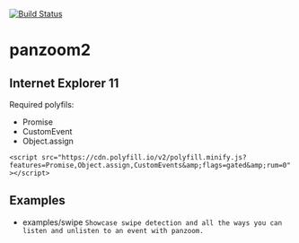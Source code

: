 [![Build Status](https://travis-ci.org/dotnetCarpenter/panzoom2.svg?branch=master)](https://travis-ci.org/dotnetCarpenter/panzoom2)

panzoom2
========

## Internet Explorer 11

Required polyfils:

- Promise
- CustomEvent
- Object.assign

`<script src="https://cdn.polyfill.io/v2/polyfill.minify.js?features=Promise,Object.assign,CustomEvents&amp;flags=gated&amp;rum=0"></script>`


## Examples

- examples/swipe `Showcase swipe detection and all the ways you can listen and unlisten to an event with panzoom.`
